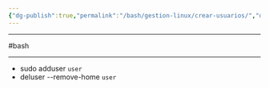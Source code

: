 ```yaml
---
{"dg-publish":true,"permalink":"/bash/gestion-linux/crear-usuarios/","dgPassFrontmatter":true}
---
```



------------------
#bash 

------------
- sudo adduser `user` 
- deluser --remove-home `user`

